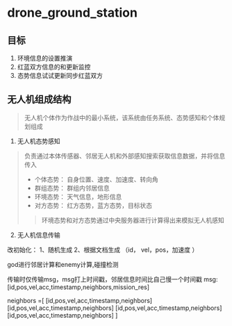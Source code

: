 # drone_ground_station
## 目标
1. 环境信息的设置推演
2. 红蓝双方信息的和更新监控
3. 态势信息试试更新同步红蓝双方

## 无人机组成结构
> 无人机个体作为作战中的最小系统，该系统由任务系统、态势感知和个体规划组成
1. 无人机态势感知 
> 负责通过本体传感器、邻居无人机和外部感知搜索获取信息数据，并将信息传入
 >* 个体态势： 自身位置、速度、加速度、转向角
 >* 群组态势： 群组内邻居信息
 >* 环境态势： 天气信息，地形信息
 >* 对方态势： 红方态势，蓝方态势，目标状态
 >>环境态势和对方态势通过中央服务器进行计算得出来模拟无人机感知
2. 无人机信息传输


改初始化：
1、随机生成
2、根据文档生成 （id， vel，pos，加速度 ）

 

god进行邻居计算和enemy计算,碰撞检测                             

传输时仅传输msg，msg打上时间戳，邻居信息时间比自己慢一个时间戳
msg: [id,pos,vel,acc,timestamp,neighbors,mission_res]

neighbors =[ 
[id,pos,vel,acc,timestamp,neighbors]
[id,pos,vel,acc,timestamp,neighbors]
[id,pos,vel,acc,timestamp,neighbors]
[id,pos,vel,acc,timestamp,neighbors]
]

